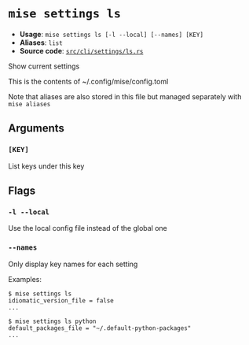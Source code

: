 # `mise settings ls`

- **Usage**: `mise settings ls [-l --local] [--names] [KEY]`
- **Aliases**: `list`
- **Source code**: [`src/cli/settings/ls.rs`](https://github.com/jdx/mise/blob/main/src/cli/settings/ls.rs)

Show current settings

This is the contents of ~/.config/mise/config.toml

Note that aliases are also stored in this file
but managed separately with `mise aliases`

## Arguments

### `[KEY]`

List keys under this key

## Flags

### `-l --local`

Use the local config file instead of the global one

### `--names`

Only display key names for each setting

Examples:

    $ mise settings ls
    idiomatic_version_file = false
    ...

    $ mise settings ls python
    default_packages_file = "~/.default-python-packages"
    ...
